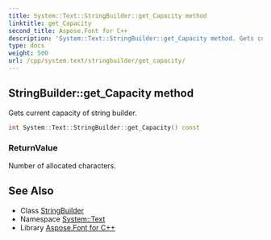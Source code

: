 ```yaml
---
title: System::Text::StringBuilder::get_Capacity method
linktitle: get_Capacity
second_title: Aspose.Font for C++
description: 'System::Text::StringBuilder::get_Capacity method. Gets current capacity of string builder in C++.'
type: docs
weight: 500
url: /cpp/system.text/stringbuilder/get_capacity/
---
```

## StringBuilder::get_Capacity method


Gets current capacity of string builder.

```cpp
int System::Text::StringBuilder::get_Capacity() const
```


### ReturnValue

Number of allocated characters.

## See Also

* Class [StringBuilder](../)
* Namespace [System::Text](../../)
* Library [Aspose.Font for C++](../../../)
